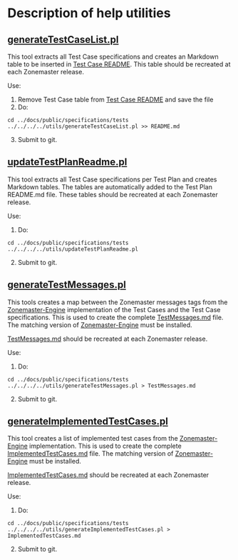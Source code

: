 # Description of help utilities

## [generateTestCaseList.pl]

This tool extracts all Test Case specifications and creates
an Markdown table to be inserted in [Test Case README]. This
table should be recreated at each Zonemaster release.

Use:

1. Remove Test Case table from [Test Case README] and save the file
2. Do:
```
cd ../docs/public/specifications/tests
../../../../utils/generateTestCaseList.pl >> README.md
```
3. Submit to git.

## [updateTestPlanReadme.pl]

This tool extracts all Test Case specifications per Test Plan and creates
Markdown tables. The tables are automatically added to the Test Plan README.md
file. These tables should be recreated at each Zonemaster release.

Use:

1. Do:
```
cd ../docs/public/specifications/tests
../../../../utils/updateTestPlanReadme.pl
```
2. Submit to git.

## [generateTestMessages.pl]

This tools creates a map between the Zonemaster messages tags from
the [Zonemaster-Engine] implementation of the Test Cases and the
Test Case specifications. This is used to create the
complete [TestMessages.md] file. The matching version of
[Zonemaster-Engine] must be installed.

[TestMessages.md] should be recreated at each Zonemaster release.

Use:

1. Do:
```
cd ../docs/public/specifications/tests
../../../../utils/generateTestMessages.pl > TestMessages.md
```
2. Submit to git.

## [generateImplementedTestCases.pl]

This tool creates a list of implemented test cases from
the [Zonemaster-Engine] implementation. This is used to create
the complete [ImplementedTestCases.md] file. The matching version of
[Zonemaster-Engine] must be installed.

[ImplementedTestCases.md] should be recreated at each Zonemaster release.

Use:

1. Do:
```
cd ../docs/public/specifications/tests
../../../../utils/generateImplementedTestCases.pl > ImplementedTestCases.md
```
2. Submit to git.


[generateImplementedTestCases.pl]: generateImplementedTestCases.pl
[generateTestCaseList.pl]:         generateTestCaseList.pl
[generateTestMessages.pl]:         generateTestMessages.pl
[ImplementedTestCases.md]:         ../docs/specifications/tests/ImplementedTestCases.md
[Test Case README]:                ../docs/specifications/tests/README.md
[TestMessages.md]:                 ../docs/specifications/tests/TestMessages.md
[updateTestPlanReadme.pl]:         generateTestMessages.pl
[Zonemaster-Engine]:               https://github.com/zonemaster/zonemaster-engine
